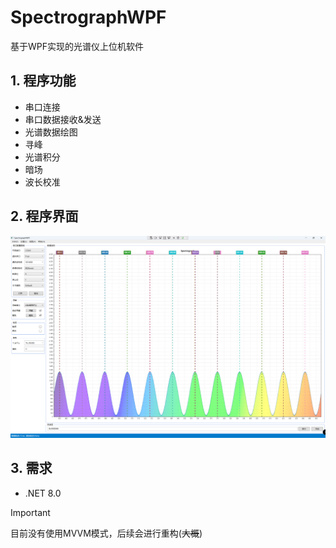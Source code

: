 # SpectrographWPF
基于WPF实现的光谱仪上位机软件

## 1. 程序功能
- 串口连接
- 串口数据接收&发送
- 光谱数据绘图
- 寻峰
- 光谱积分
- 暗场
- 波长校准

## 2. 程序界面
![image](Images/gui.png)

## 3. 需求
- .NET 8.0

> [!IMPORTANT]  
> 目前没有使用MVVM模式，后续会进行重构(~~大概~~)